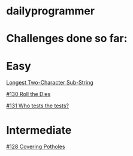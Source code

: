 dailyprogrammer
===============

Challenges done so far:
=======================

Easy
====
[Longest Two-Character Sub-String](http://www.reddit.com/r/dailyprogrammer/comments/1g0tw1/easy_longest_twocharacter_substring/)

[#130 Roll the Dies](http://www.reddit.com/r/dailyprogrammer/comments/1givnn/061713_challenge_130_easy_roll_the_dies/)

[#131 Who tests the tests?](http://www.reddit.com/r/dailyprogrammer/comments/1heozl/070113_challenge_131_easy_who_tests_the_tests/)


Intermediate
============
[#128 Covering Potholes](http://www.reddit.com/r/dailyprogrammer/comments/1g7gyi/061213_challenge_128_intermediate_covering/)
